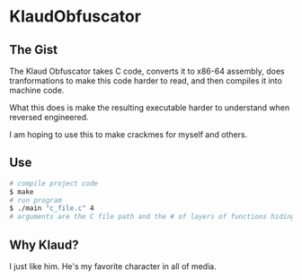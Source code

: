 # KlaudObfuscator

## The Gist

The Klaud Obfuscator takes C code, converts it to x86-64 assembly, does tranformations to make this code harder to read, and then compiles it into machine code.

What this does is make the resulting executable harder to understand when reversed engineered.

I am hoping to use this to make crackmes for myself and others.

## Use

```bash
# compile project code
$ make
# run program
$ ./main "c_file.c" 4
# arguments are the C file path and the # of layers of functions hiding main
```

## Why Klaud?

I just like him. He's my favorite character in all of media.
